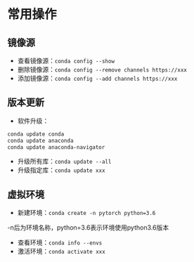 # 常用操作

## 镜像源

- 查看镜像源：`conda config --show`
- 删除镜像源：`conda config --remove channels https://xxx`
- 添加镜像源：`conda config --add channels https://xxx`

## 版本更新

- 软件升级：

```bash
conda update conda
conda update anaconda
conda update anaconda-navigator
```

- 升级所有库：`conda update --all`
- 升级指定库：`conda update xxx`

## 虚拟环境

- 新建环境：`conda create -n pytorch python=3.6`

-n后为环境名称，python=3.6表示环境使用python3.6版本

- 查看环境：`conda info --envs`
- 激活环境：`conda activate xxx`